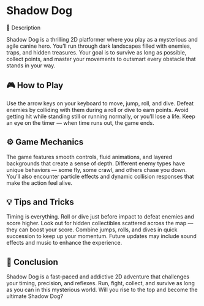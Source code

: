 # Shadow Dog
📖 Description

Shadow Dog is a thrilling 2D platformer where you play as a mysterious and agile canine hero. You’ll run through dark landscapes filled with enemies, traps, and hidden treasures. Your goal is to survive as long as possible, collect points, and master your movements to outsmart every obstacle that stands in your way.

## 🎮 How to Play

Use the arrow keys on your keyboard to move, jump, roll, and dive.
Defeat enemies by colliding with them during a roll or dive to earn points.
Avoid getting hit while standing still or running normally, or you’ll lose a life.
Keep an eye on the timer — when time runs out, the game ends.

## ⚙️ Game Mechanics

The game features smooth controls, fluid animations, and layered backgrounds that create a sense of depth.
Different enemy types have unique behaviors — some fly, some crawl, and others chase you down.
You’ll also encounter particle effects and dynamic collision responses that make the action feel alive.

## 💡 Tips and Tricks

Timing is everything. Roll or dive just before impact to defeat enemies and score higher.
Look out for hidden collectibles scattered across the map — they can boost your score.
Combine jumps, rolls, and dives in quick succession to keep up your momentum.
Future updates may include sound effects and music to enhance the experience.

## 🏁 Conclusion

Shadow Dog is a fast-paced and addictive 2D adventure that challenges your timing, precision, and reflexes. Run, fight, collect, and survive as long as you can in this mysterious world. Will you rise to the top and become the ultimate Shadow Dog?
